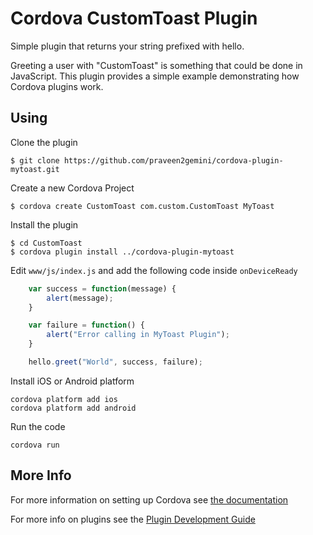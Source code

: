 # Cordova CustomToast Plugin

Simple plugin that returns your string prefixed with hello.

Greeting a user with "CustomToast" is something that could be done in JavaScript. This plugin provides a simple example demonstrating how Cordova plugins work.

## Using
Clone the plugin

    $ git clone https://github.com/praveen2gemini/cordova-plugin-mytoast.git

Create a new Cordova Project

    $ cordova create CustomToast com.custom.CustomToast MyToast
    
Install the plugin

    $ cd CustomToast
    $ cordova plugin install ../cordova-plugin-mytoast
    

Edit `www/js/index.js` and add the following code inside `onDeviceReady`

```js
    var success = function(message) {
        alert(message);
    }

    var failure = function() {
        alert("Error calling in MyToast Plugin");
    }

    hello.greet("World", success, failure);
```

Install iOS or Android platform

    cordova platform add ios
    cordova platform add android
    
Run the code

    cordova run 

## More Info

For more information on setting up Cordova see [the documentation](http://cordova.apache.org/docs/en/4.0.0/guide_cli_index.md.html#The%20Command-Line%20Interface)

For more info on plugins see the [Plugin Development Guide](http://cordova.apache.org/docs/en/4.0.0/guide_hybrid_plugins_index.md.html#Plugin%20Development%20Guide)